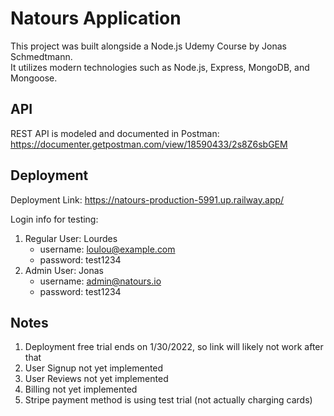 # Natours Application

This project was built alongside a Node.js Udemy Course by Jonas Schmedtmann.  
It utilizes modern technologies such as Node.js, Express, MongoDB, and Mongoose.

## API
REST API is modeled and documented in Postman: https://documenter.getpostman.com/view/18590433/2s8Z6sbGEM

## Deployment

Deployment Link: https://natours-production-5991.up.railway.app/

Login info for testing:  
1. Regular User: Lourdes  
    * username: loulou@example.com  
    * password: test1234  
2. Admin User: Jonas  
    * username: admin@natours.io  
    * password: test1234  

## Notes
1. Deployment free trial ends on 1/30/2022, so link will likely not work after that
2. User Signup not yet implemented
3. User Reviews not yet implemented
4. Billing not yet implemented
5. Stripe payment method is using test trial (not actually charging cards)